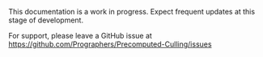 This documentation is a work in progress. Expect frequent updates at this stage of development.

For support, please leave a GitHub issue at https://github.com/Prographers/Precomputed-Culling/issues